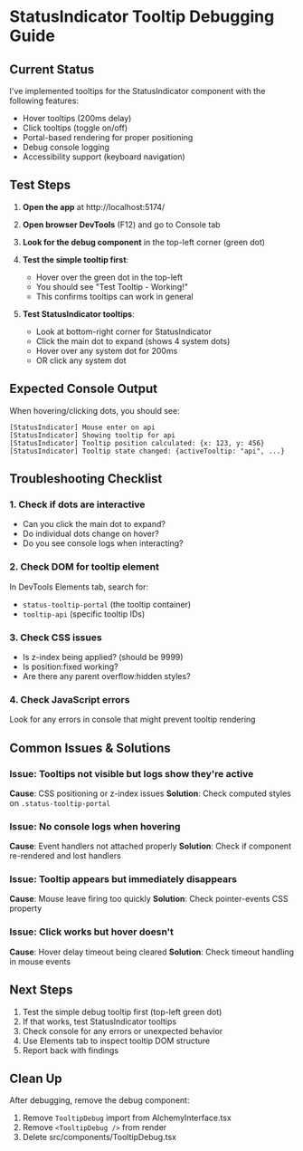 # StatusIndicator Tooltip Debugging Guide

## Current Status

I've implemented tooltips for the StatusIndicator component with the following features:
- Hover tooltips (200ms delay)
- Click tooltips (toggle on/off)
- Portal-based rendering for proper positioning
- Debug console logging
- Accessibility support (keyboard navigation)

## Test Steps

1. **Open the app** at http://localhost:5174/
2. **Open browser DevTools** (F12) and go to Console tab
3. **Look for the debug component** in the top-left corner (green dot)
4. **Test the simple tooltip first**:
   - Hover over the green dot in the top-left
   - You should see "Test Tooltip - Working!"
   - This confirms tooltips can work in general

5. **Test StatusIndicator tooltips**:
   - Look at bottom-right corner for StatusIndicator
   - Click the main dot to expand (shows 4 system dots)
   - Hover over any system dot for 200ms
   - OR click any system dot

## Expected Console Output

When hovering/clicking dots, you should see:
```
[StatusIndicator] Mouse enter on api
[StatusIndicator] Showing tooltip for api
[StatusIndicator] Tooltip position calculated: {x: 123, y: 456}
[StatusIndicator] Tooltip state changed: {activeTooltip: "api", ...}
```

## Troubleshooting Checklist

### 1. Check if dots are interactive
- Can you click the main dot to expand?
- Do individual dots change on hover?
- Do you see console logs when interacting?

### 2. Check DOM for tooltip element
In DevTools Elements tab, search for:
- `status-tooltip-portal` (the tooltip container)
- `tooltip-api` (specific tooltip IDs)

### 3. Check CSS issues
- Is z-index being applied? (should be 9999)
- Is position:fixed working?
- Are there any parent overflow:hidden styles?

### 4. Check JavaScript errors
Look for any errors in console that might prevent tooltip rendering

## Common Issues & Solutions

### Issue: Tooltips not visible but logs show they're active
**Cause**: CSS positioning or z-index issues
**Solution**: Check computed styles on `.status-tooltip-portal`

### Issue: No console logs when hovering
**Cause**: Event handlers not attached properly
**Solution**: Check if component re-rendered and lost handlers

### Issue: Tooltip appears but immediately disappears
**Cause**: Mouse leave firing too quickly
**Solution**: Check pointer-events CSS property

### Issue: Click works but hover doesn't
**Cause**: Hover delay timeout being cleared
**Solution**: Check timeout handling in mouse events

## Next Steps

1. Test the simple debug tooltip first (top-left green dot)
2. If that works, test StatusIndicator tooltips
3. Check console for any errors or unexpected behavior
4. Use Elements tab to inspect tooltip DOM structure
5. Report back with findings

## Clean Up

After debugging, remove the debug component:
1. Remove `TooltipDebug` import from AlchemyInterface.tsx
2. Remove `<TooltipDebug />` from render
3. Delete src/components/TooltipDebug.tsx